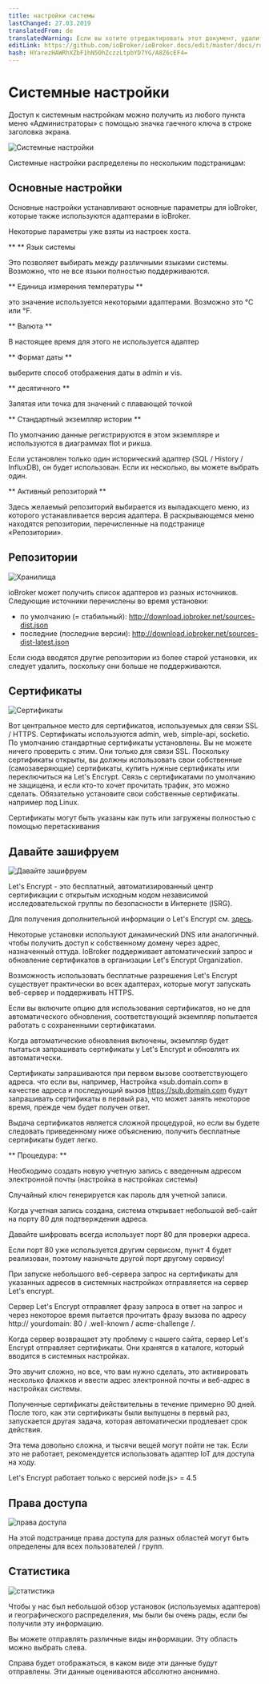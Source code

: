 ```yaml
---
title: настройки системы
lastChanged: 27.03.2019
translatedFrom: de
translatedWarning: Если вы хотите отредактировать этот документ, удалите поле «translationFrom», в противном случае этот документ будет снова автоматически переведен
editLink: https://github.com/ioBroker/ioBroker.docs/edit/master/docs/ru/admin/settings.md
hash: HYarezHAWRhXZbF1hN5OhZczzLtpbYD7YG/A8Z6cEF4=
---
```

# Системные настройки
Доступ к системным настройкам можно получить из любого пункта меню «Администраторы» с помощью значка гаечного ключа в строке заголовка экрана.

![Системные настройки](../../de/admin/media/ADMIN_Settings_main.png)

Системные настройки распределены по нескольким подстраницам:

## Основные настройки
Основные настройки устанавливают основные параметры для ioBroker, которые также используются адаптерами в ioBroker.

Некоторые параметры уже взяты из настроек хоста.

** ** Язык системы

Это позволяет выбирать между различными языками системы. Возможно, что не все языки полностью поддерживаются.

** Единица измерения температуры **

это значение используется некоторыми адаптерами. Возможно это °C или °F.

** Валюта **

В настоящее время для этого не используется адаптер

** Формат даты **

выберите способ отображения даты в admin и vis.

** десятичного **

Запятая или точка для значений с плавающей точкой

** Стандартный экземпляр истории **

По умолчанию данные регистрируются в этом экземпляре и используются в диаграммах flot и рикша.

Если установлен только один исторический адаптер (SQL / History / InfluxDB), он будет использован. Если их несколько, вы можете выбрать один.

** Активный репозиторий **

Здесь желаемый репозиторий выбирается из выпадающего меню, из которого устанавливается версия адаптера. В раскрывающемся меню находятся репозитории, перечисленные на подстранице «Репозитории».

## Репозитории
![Хранилища](../../de/admin/media/ADMIN_Settings_repos.png)

ioBroker может получить список адаптеров из разных источников. Следующие источники перечислены во время установки:

* по умолчанию (= стабильный): http://download.iobroker.net/sources-dist.json
* последние (последние версии): http://download.iobroker.net/sources-dist-latest.json

Если сюда вводятся другие репозитории из более старой установки, их следует удалить, поскольку они больше не поддерживаются.

## Сертификаты
![Сертификаты](../../de/admin/media/ADMIN_Settings_certificates.png)

Вот центральное место для сертификатов, используемых для связи SSL / HTTPS. Сертификаты используются admin, web, simple-api, socketio. По умолчанию стандартные сертификаты установлены. Вы не можете ничего проверить с этим. Они только для связи SSL. Поскольку сертификаты открыты, вы должны использовать свои собственные (самозаверяющие) сертификаты, купить нужные сертификаты или переключиться на Let's Encrypt. Связь с сертификатами по умолчанию не защищена, и если кто-то хочет прочитать трафик, это можно сделать. Обязательно установите свои собственные сертификаты.
например под Linux.

Сертификаты могут быть указаны как путь или загружены полностью с помощью перетаскивания

## Давайте зашифруем
![Давайте зашифруем](../../de/admin/media/ADMIN_Settings_letsencrypt.png)

Let's Encrypt - это бесплатный, автоматизированный центр сертификации с открытым исходным кодом независимой исследовательской группы по безопасности в Интернете (ISRG).

Для получения дополнительной информации о Let's Encrypt см. [здесь](https://letsencrypt.org/).

Некоторые установки используют динамический DNS или аналогичный. чтобы получить доступ к собственному домену через адрес, назначенный оттуда. IoBroker поддерживает автоматический запрос и обновление сертификатов в организации Let's Encrypt Organization.

Возможность использовать бесплатные разрешения Let's Encrypt существует практически во всех адаптерах, которые могут запускать веб-сервер и поддерживать HTTPS.

Если вы включите опцию для использования сертификатов, но не для автоматического обновления, соответствующий экземпляр попытается работать с сохраненными сертификатами.

Когда автоматические обновления включены, экземпляр будет пытаться запрашивать сертификаты у Let's Encrypt и обновлять их автоматически.

Сертификаты запрашиваются при первом вызове соответствующего адреса. что если вы, например, Настройка «sub.domain.com» в качестве адреса и последующий вызов https://sub.domain.com будут запрашивать сертификаты в первый раз, что может занять некоторое время, прежде чем будет получен ответ.

Выдача сертификатов является сложной процедурой, но если вы будете следовать приведенному ниже объяснению, получить бесплатные сертификаты будет легко.

** Процедура: **

Необходимо создать новую учетную запись с введенным адресом электронной почты (настройка в настройках системы)

Случайный ключ генерируется как пароль для учетной записи.

Когда учетная запись создана, система открывает небольшой веб-сайт на порту 80 для подтверждения адреса.

Давайте шифровать всегда использует порт 80 для проверки адреса.

Если порт 80 уже используется другим сервисом, пункт 4 будет реализован, поэтому назначьте другой порт другому сервису!

При запуске небольшого веб-сервера запрос на сертификаты для указанных адресов в системных настройках отправляется на сервер Let's encrypt.

Сервер Let's Encrypt отправляет фразу запроса в ответ на запрос и через некоторое время пытается прочитать фразу вызова по адресу http:// yourdomain: 80 / .well-known / acme-challenge /.

Когда сервер возвращает эту проблему с нашего сайта, сервер Let's Encrypt отправляет сертификаты. Они хранятся в каталоге, который вводится в системных настройках.

Это звучит сложно, но все, что вам нужно сделать, это активировать несколько флажков и ввести адрес электронной почты и веб-адрес в настройках системы.

Полученные сертификаты действительны в течение примерно 90 дней. После того, как эти сертификаты были выпущены в первый раз, запускается другая задача, которая автоматически продлевает срок действия.

Эта тема довольно сложна, и тысячи вещей могут пойти не так. Если это не работает, рекомендуется использовать адаптер IoT для доступа на ходу.

Let's Encrypt работает только с версией node.js> = 4.5

## Права доступа
![права доступа](../../de/admin/media/ADMIN_Settings_zugriffsrechte.png)

На этой подстранице права доступа для разных областей могут быть определены для всех пользователей / групп.

## Статистика
![статистика](../../de/admin/media/ADMIN_Settings_statistics.png)

Чтобы у нас был небольшой обзор установок (используемых адаптеров) и географического распределения, мы были бы очень рады, если бы получили эту информацию.

Вы можете отправлять различные виды информации. Эту область можно выбрать слева.

Справа будет отображаться, в каком виде эти данные будут отправлены.
Эти данные оцениваются абсолютно анонимно.